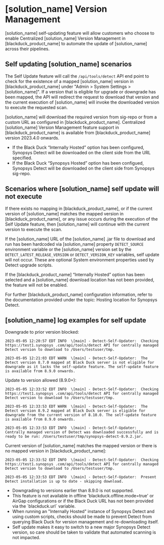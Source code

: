 # [solution_name] Version Management

[solution_name] self-updating feature will allow customers who choose to enable Centralized [solution_name] Version Management in [blackduck_product_name] to automate the update of [solution_name] across their pipelines.

## Self updating [solution_name] scenarios

The Self Update feature will call the `/api/tools/detect` API end point to check for the existence of a mapped [solution_name] version in [blackduck_product_name] under "Admin > System Settings > [solution_name]". If a version that is eligible for upgrade or downgrade has been mapped, the API will redirect the request to download that version and the current execution of [solution_name] will invoke the downloaded version to execute the requested scan. 

[solution_name] will download the required version from sig-repo or from a custom URL as configured in [blackduck_product_name]. Centralized [solution_name] Version Management feature support in [blackduck_product_name] is available from [blackduck_product_name] version 2023.4.0 onwards.

<note type="information">
<ul>
<li>
If the Black Duck “Internally Hosted” option has been configured, Synopsys Detect will be downloaded on the client side from the URL specified.
<li>
If the Black Duck “Synopsys Hosted” option has been configued, Synopsys Detect will be downloaded on the client side from Synopsys sig-repo.
</li>
</ul>
</note>

## Scenarios where [solution_name] self update will not execute

If there exists no mapping in [blackduck_product_name], or if the current version of [solution_name] matches the mapped version in [blackduck_product_name], or any issue occurs during the execution of the Self Update feature, then [solution_name] will continue with the current version to execute the scan.

If the [solution_name] URL of the [solution_name] .jar file to download and run has been hardcoded via [solution_name] property `DETECT_SOURCE` environment variable or the [solution_name] version set by the `DETECT_LATEST_RELEASE_VERSION` or `DETECT_VERSION_KEY` variables, self update will not occur. These are optional System environment properties used by Detect upgrade scripts.

If the [blackduck_product_name] “Internally Hosted” option has been selected and a [solution_name] download location has not been provided, the feature will not be enabled.

For further [blackduck_product_name] configuration information, refer to the documentation provided under the topic:
<xref href="DetectLocation.dita" scope="peer"> Hosting location for Synopsys Detect.
<data name="facets" value="pubname=bd-hub"/>

## [solution_name] log examples for self update

Downgrade to prior version blocked:  

``` 
2023-05-05 12:20:57 EDT INFO  \[main] - Detect-Self-Updater:  Checking https://test1.synopsys‎ .com/api/tools/detect API for centrally managed Detect version to download to /Users/testuser/tmp.   

2023-05-05 12:21:03 EDT WARN  \[main] - Detect-Self-Updater:  The Detect version 8.7.0 mapped at Black Duck server is not eligible for downgrade as it lacks the self-update feature. The self-update feature is available from 8.9.0 onwards.
```

Update to version allowed (8.9.0+):   

```
2023-05-05 12:33:52 EDT INFO  \[main] - Detect-Self-Updater:  Checking https://test1.synopsys‎ .com/api/tools/detect API for centrally managed Detect version to download to /Users/testuser/tmp.  

2023-05-05 12:33:53 EDT WARN  \[main] - Detect-Self-Updater:  The Detect version 8.9.2 mapped at Black Duck server is eligible for downgrade from the current version of 8.10.0. The self-update feature is available from 8.9.0 onwards.

2023-05-05 12:33:53 EDT INFO  \[main] - Detect-Self-Updater:  Centrally managed version of Detect was downloaded successfully and is ready to be run: /Users/testuser/tmp/synopsys-detect-8.9.2.jar.
```

Current version of [solution_name] matches the mapped version or there is no mapped version in [blackduck_product_name]:   

```
2023-05-05 12:33:52 EDT INFO  \[main] - Detect-Self-Updater:  Checking https://test1.synopsys‎ .com/api/tools/detect API for centrally managed Detect version to download to /Users/testuser/tmp.  

2023-05-05 12:33:53 EDT INFO  \[main] - Detect-Self-Updater:  Present Detect installation is up to date - skipping download.
```
<!-- Variables do not resolve when in a note format hence the hardcoding below -->
<note type="important">
<ul>
<li>
Downgrading to versions earlier than 8.9.0 is not supported. 
</li>
<li>  
This feature is not available in offline 'blackduck.offline.mode=true' or AirGap configurations or if the Black Duck URL has not been provided via the `blackduck.url` variable.
<li>
When running an "Internally Hosted" instance of Synopsys Detect and using custom scripts, checks should be made to prevent Detect from querying Black Duck for version management and re-downloading itself.
<li>
Self update makes it easy to switch to a new major Synopsys Detect version, so care should be taken to validate that automated scanning is not impacted.
</li>
</ul>
</note>

